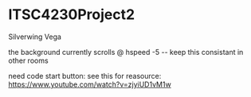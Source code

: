 # ITSC4230Project2
Silverwing Vega

the background currently scrolls @ hspeed -5 -- keep this consistant in other rooms

need code start button: see this for reasource: https://www.youtube.com/watch?v=zjyiUD1vM1w